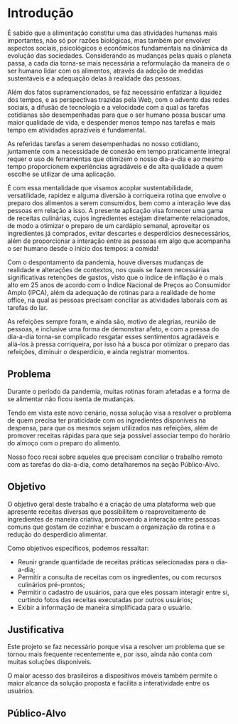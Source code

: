 # Introdução

É sabido que a alimentação constitui uma das atividades humanas mais importantes, não só por razões biológicas, mas também por envolver aspectos sociais, psicológicos e econômicos fundamentais na dinâmica da evolução das sociedades. Considerando as mudanças pelas quais o planeta passa, a cada dia torna-se mais necessária a reformulação da maneira de o ser humano lidar com os alimentos, através da adoção de medidas sustentáveis e a adequação delas à realidade das pessoas. 

Além dos fatos supramencionados, se faz necessário enfatizar a liquidez dos tempos, e as perspectivas trazidas pela Web, com o advento das redes sociais, a difusão de tecnologia e a velocidade com a qual as tarefas cotidianas são desempenhadas para que o ser humano possa buscar uma maior qualidade de vida, e despender menos tempo nas tarefas e mais tempo em atividades aprazíveis é fundamental.

As referidas tarefas a serem desempenhadas no nosso cotidiano, juntamente com a necessidade de conexão em tempo praticamente integral requer o uso de ferramentas que otimizem o nosso dia-a-dia e ao mesmo tempo proporcionem experiências agradáveis e de alta qualidade a quem escolhe se utilizar de uma aplicação. 

É com essa mentalidade que visamos acoplar sustentabilidade, versatilidade, rapidez e alguma diversão à corriqueira rotina que envolve o preparo dos alimentos a serem consumidos, bem como a interação leve das pessoas em relação a isso. A presente aplicação visa fornecer uma gama de receitas culinárias, cujos ingredientes estejam diretamente relacionados, de modo a otimizar o preparo de um cardápio semanal, aproveitar os ingredientes já comprados, evitar descartes e desperdícios desnecessários, além de proporcionar a interação entre as pessoas em algo que acompanha o ser humano desde o início dos tempos: a comida!

Com o despontamento da pandemia, houve diversas mudanças de realidade e alterações de contextos, nos quais se fazem necessárias significativas retenções de gastos, visto que o índice de inflação é o mais alto em 25 anos de acordo com o Índice Nacional de Preços ao Consumidor Amplo (IPCA), além da adequação de rotinas para a realidade de home office, na qual as pessoas precisam conciliar as atividades laborais com as tarefas do lar.

As refeições sempre foram, e ainda são, motivo de alegrias, reunião de pessoas, e inclusive uma forma de demonstrar afeto, e com a pressa do dia-a-dia torna-se complicado resgatar esses sentimentos agradáveis e aliá-los à pressa corriqueira, por isso há a busca por otimizar o preparo das refeições, diminuir o desperdício, e ainda registrar momentos.



## Problema
Durante o período da pandemia, muitas rotinas foram afetadas e a forma de se alimentar não ficou isenta de mudanças. 

Tendo em vista este novo cenário, nossa solução visa a resolver o problema de quem precisa ter praticidade com os ingredientes disponíveis na despensa, para que os mesmos sejam utilizados nas refeições, além de promover receitas rápidas para que seja possível associar tempo do horário do almoço com o preparo do alimento.

Nosso foco recai sobre aqueles que precisam conciliar o trabalho remoto com as tarefas do dia-a-dia, como detalharemos na seção Público-Alvo. 


## Objetivo

O objetivo geral deste trabalho é a criação de uma plataforma web que apresente receitas diversas que possibilitem o reaproveitamento de ingredientes de maneira criativa,  promovendo a interação entre pessoas comuns que gostam de cozinhar e buscam a organização da rotina e a redução do desperdício alimentar.

Como objetivos específicos, podemos ressaltar:
- Reunir grande quantidade de receitas práticas selecionadas para o dia-a-dia;
- Permitir a consulta de receitas com os ingredientes, ou com recursos culinários pré-prontos;
- Permitir o cadastro de usuários, para que eles possam interagir entre si, curtindo fotos das receitas executadas por outros usuários; 
- Exibir a informação de maneira simplificada para o usuário.



## Justificativa

Este projeto se faz necessário porque visa a resolver um problema que se tornou mais frequente recentemente e, por isso, ainda não conta com muitas soluções disponíveis. 

O maior acesso dos brasileiros a dispositivos móveis também permite o maior alcance da solução proposta e facilita a interatividade entre os usuários.


## Público-Alvo


